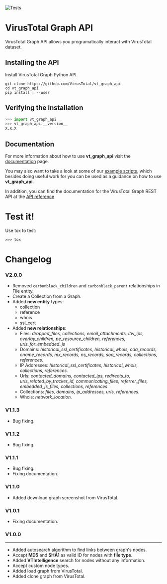 ![Tests](https://github.com/VirusTotal/vt-graph-api/actions/workflows/tests.yaml/badge.svg)

# VirusTotal Graph API

VirusTotal Graph API allows you programatically interact with VirusTotal dataset.

## Installing the API
Install VirusTotal Graph Python API.
```
git clone https://github.com/VirusTotal/vt_graph_api
cd vt_graph_api
pip install . --user
```

## Verifying the installation

```python
>>> import vt_graph_api
>>> vt_graph_api.__version__
X.X.X
```

## Documentation

For more information about how to use **vt_graph_api** visit the [documentation](https://virustotal.github.io/vt-graph-api/) page.

You may also want to take a look at some of our [example scripts](https://github.com/VirusTotal/vt-graph-api/tree/master/examples),
which besides doing useful work for you can be used as a guidance on how to use **vt_graph_api**.

In addition, you can find the documentation for the VirusTotal Graph REST API at the [API reference](https://developers.virustotal.com/v3.0/reference#graphs)

# Test it!

Use tox to test:

```
>>> tox
```

# Changelog

### V2.0.0
- Removed `carbonblack_children` and `carbonblack_parent` relationships in File entity.
- Create a Collection from a Graph.
- Added **new entity** types:
  - collection
  - reference
  - whois
  - ssl_cert
- Added **new relationships**:
  - Files: *dropped_files, collections, email_attachments, itw_ips, overlay_children, pe_resource_children, references, urls_for_embedded_js*
  - Domains: *historical_ssl_certificates,
    historical_whois,
    caa_records,
    cname_records,
    mx_records,
    ns_records,
    soa_records,
    collections,
    references.*
  - IP Addresses: *historical_ssl_certificates,
    historical_whois,
    collections,
    references.*
  - Urls: *contacted_domains,
    contacted_ips,
    redirects_to,
    urls_related_by_tracker_id,
    communicating_files,
    referrer_files,
    embedded_js_files,
    collections,
    references*
  - Collections: *files,
    domains,
    ip_addresses,
    urls,
    references.*
  - Whois: *network_location.*

### V1.1.3
- Bug fixing.

### V1.1.2
- Bug fixing.

### V1.1.1
- Bug fixing.
- Fixing documentation.

### V1.1.0
- Added download graph screenshot from VirusTotal.

### V1.0.1
- Fixing documentation.

### V1.0.0
---
- Added autosearch algorithm to find links between graph's nodes.
- Accept **MD5** and **SHA1** as valid ID for nodes with **file type**.
- Added **VTIntelligence** search for nodes without any information.
- Accept custom node types.
- Added load graph from VirusTotal.
- Added clone graph from VirusTotal.
